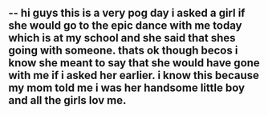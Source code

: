 --
hi guys this is a very pog day i asked a girl if she would go to the epic dance with me today which is at my school and she said that shes going with someone. thats ok though becos i know she meant to say that she would have gone with me if i asked her earlier. i know this because my mom told me i was her handsome little boy and all the girls lov me.
-- 
